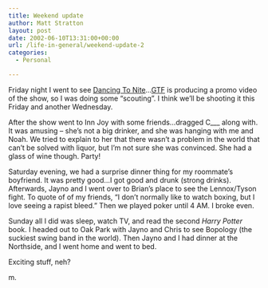 ```yaml
---
title: Weekend update
author: Matt Stratton
layout: post
date: 2002-06-10T13:31:00+00:00
url: /life-in-general/weekend-update-2
categories:
  - Personal

---
```

Friday night I went to see [Dancing To Nite][1]&#8230;[GTF][2] is producing a promo video of the show, so I was doing some &#8220;scouting&#8221;. I think we&#8217;ll be shooting it this Friday and another Wednesday.

After the show went to Inn Joy with some friends&#8230;dragged C\___ along with. It was amusing &#8211; she&#8217;s not a big drinker, and she was hanging with me and Noah. We tried to explain to her that there wasn&#8217;t a problem in the world that can&#8217;t be solved with liquor, but I&#8217;m not sure she was convinced. She had a glass of wine though. Party!

Saturday evening, we had a surprise dinner thing for my roommate&#8217;s boyfriend. It was pretty good&#8230;I got good and drunk (strong drinks). Afterwards, Jayno and I went over to Brian&#8217;s place to see the Lennox/Tyson fight. To quote of of my friends, &#8220;I don&#8217;t normally like to watch boxing, but I love seeing a rapist bleed.&#8221; Then we played poker until 4 AM. I broke even.

Sunday all I did was sleep, watch TV, and read the second _Harry Potter_ book. I headed out to Oak Park with Jayno and Chris to see Bopology (the suckiest swing band in the world). Then Jayno and I had dinner at the Northside, and I went home and went to bed.

Exciting stuff, neh?

m.

 [1]: http://www.dancingtonite.com
 [2]: http://www.gravytrainfilms.com